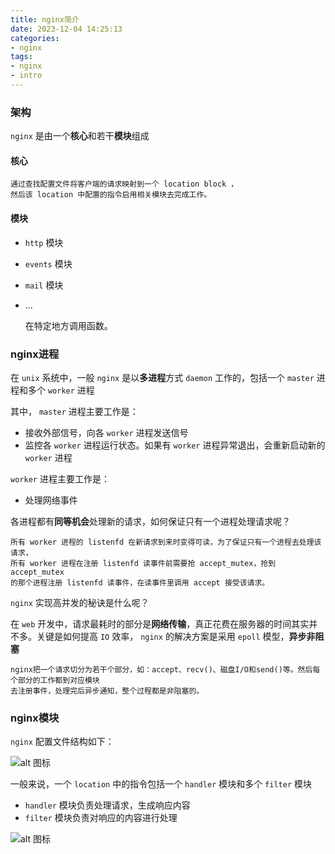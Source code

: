 ```yaml
---
title: nginx简介
date: 2023-12-04 14:25:13
categories:
- nginx 
tags:
- nginx
- intro
---
```



### 架构

`nginx` 是由一个**核心**和若干**模块**组成

#### 核心


    通过查找配置文件将客户端的请求映射到一个 location block ，
    然后该 location 中配置的指令启用相关模块去完成工作。

#### 模块

- `http` 模块
- `events` 模块
- `mail` 模块
- ...

    
    在特定地方调用函数。

### nginx进程

在 `unix` 系统中，一般 `nginx` 是以**多进程**方式 `daemon` 工作的，包括一个 `master` 进程和多个 `worker` 进程

其中， `master` 进程主要工作是：

- 接收外部信号，向各 `worker` 进程发送信号
- 监控各 `worker` 进程运行状态。如果有 `worker` 进程异常退出，会重新启动新的 `worker` 进程

`worker` 进程主要工作是：

- 处理网络事件

各进程都有**同等机会**处理新的请求，如何保证只有一个进程处理请求呢？

    所有 worker 进程的 listenfd 在新请求到来时变得可读，为了保证只有一个进程去处理该请求，
    所有 worker 进程在注册 listenfd 读事件前需要抢 accept_mutex，抢到 accept_mutex
    的那个进程注册 listenfd 读事件，在读事件里调用 accept 接受该请求。

`nginx` 实现高并发的秘诀是什么呢？

在 `web` 开发中，请求最耗时的部分是**网络传输**，真正花费在服务器的时间其实并不多。关键是如何提高 `IO` 效率，
`nginx` 的解决方案是采用 `epoll` 模型，**异步非阻塞**

    nginx把一个请求切分为若干个部分，如：accept、recv()、磁盘I/O和send()等。然后每个部分的工作都到对应模块
    去注册事件，处理完后异步通知，整个过程都是非阻塞的。

### nginx模块

`nginx` 配置文件结构如下：

![alt 图标](https://img.czjge.cn/blog/%E5%BE%AE%E4%BF%A1%E6%88%AA%E5%9B%BE_20231213144500.png)

一般来说，一个 `location` 中的指令包括一个 `handler` 模块和多个 `filter` 模块

- `handler` 模块负责处理请求，生成响应内容
- `filter` 模块负责对响应的内容进行处理

![alt 图标](https://img.czjge.cn/blog/%E5%BE%AE%E4%BF%A1%E6%88%AA%E5%9B%BE_20231213144907.png)